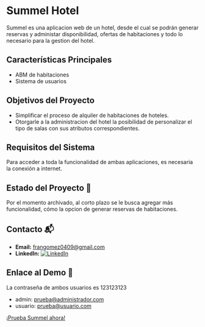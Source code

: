 # Summel Hotel
Summel es una aplicacion web de un hotel, desde el cual se podrán generar reservas y administar disponibilidad, ofertas de habitaciones y todo lo necesario para la gestion del hotel.

## Características Principales

- ABM de habitaciones
- Sistema de usuarios

## Objetivos del Proyecto

- Simplificar el proceso de alquiler de habitaciones de hoteles.
- Otorgarle a la administracion del hotel la posibilidad de personalizar el tipo de salas con sus atributos correspondientes.

## Requisitos del Sistema

Para acceder a toda la funcionalidad de ambas aplicaciones, es necesaria la conexión a internet.

## Estado del Proyecto 🚧

Por el momento archivado, al corto plazo se le busca agregar más funcionalidad, cómo la opcion de generar reservas de habitaciones.

## Contacto 📬

- **Email:** [frangomez0409@gmail.com](mailto:frangomez0409@gmail.com)
- **LinkedIn:** [![LinkedIn](https://img.shields.io/badge/Franco%20G%C3%B3mez%20Delgado-black?style=flat-square&logo=linkedin&logoColor=white)](https://www.linkedin.com/in/francogomezdelgado/)




## Enlace al Demo 🚀
La contraseña de ambos usuarios es 123123123
- admin: prueba@administrador.com
- usuario: prueba@usuario.com

[¡Prueba Summel ahora!](http://summel.infinityfreeapp.com/)
